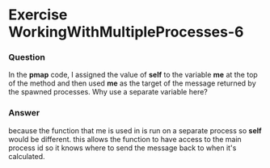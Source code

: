 Exercise WorkingWithMultipleProcesses-6
=======================================

### Question

In the **pmap** code, I assigned the value of **self** to the variable **me** at the top of the method and then used **me** as the target of the message returned by the spawned processes. Why use a separate variable here?


### Answer

because the function that me is used in is run on a separate process so **self** would be different. this allows the function to have access to the main process id so it knows where to send the message back to when it's calculated.
